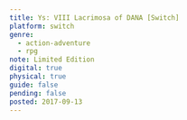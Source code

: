 ```yaml
---
title: Ys: VIII Lacrimosa of DANA [Switch]
platform: switch
genre:
  - action-adventure
  - rpg
note: Limited Edition
digital: true
physical: true
guide: false
pending: false
posted: 2017-09-13
---
```

